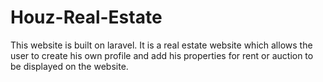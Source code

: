 # Houz-Real-Estate

This website is built on laravel. It is a real estate website which allows the user to create his own profile and add his properties for rent or auction to be displayed on the website. 
